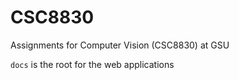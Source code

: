 # CSC8830
Assignments for Computer Vision (CSC8830) at GSU

`docs` is the root for the web applications